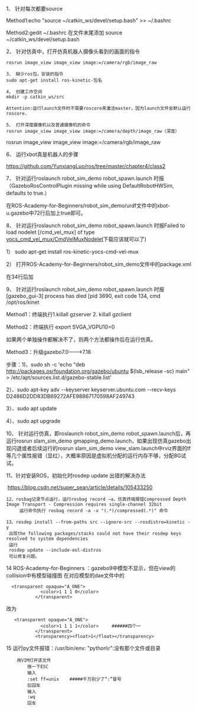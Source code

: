  

1、 针对每次都要source

Method1:echo "source ~/catkin_ws/devel/setup.bash" >> ~/.bashrc

Method2:gedit ~/.bashrc  在文件末尾添加 source ~/catkin_ws/devel/setup.bash

 

2、 针对仿真中，打开仿真机器人摄像头看到的画面的指令

```
rosrun image_view image_view image:=/camera/rgb/image_raw
 
3、 缺少ros包，安装的指令
sudo apt-get install ros-kinetic-包名
 
4、 创建工作空间
mkdir -p catkin_ws/src 
 
Attention:运行launch文件时不需要roscore来激活master，因为launch文件会默认运行roscore.
 
5、 打开深度摄像机以及普通摄像机的命令
rosrun image_view image_view image:=/camera/depth/image_raw（深度）
```

rosrun image_view image_view image:=/camera/rgb/image_raw

 

6、 运行xbot真是机器人的步骤

https://github.com/YunxiangLuo/ros/tree/master/chapter4/class2

 

7、 针对运行roslaunch robot_sim_demo robot_spawn.launch 时报（GazeboRosControlPlugin missing <legacyModeNS> while using DefaultRobotHWSim, defaults to true.）

在ROS-Academy-for-Beginners/robot_sim_demo/urdf文件中的xbot-u.gazebo中72行后加上<legacyModeNS>true</legacyModeNS>即可。

 

8、 针对运行roslaunch robot_sim_demo robot_spawn.launch 时报Failed to load nodelet [/cmd_vel_mux] of type [yocs_cmd_vel_mux/CmdVelMuxNodelet](类似这种load什么失败的一般就是没有下载，按照下1)下载应该就可以了)

1） sudo apt-get install ros-kinetic-yocs-cmd-vel-mux

2） 打开ROS-Academy-for-Beginners/robot_sim_demo文件中的package.xml

在34行后加<nodelet plugin="${prefix}/nodelets.xml"/>

 

9、 针对运行roslaunch robot_sim_demo robot_spawn.launch 时报[gazebo_gui-3] process has died [pid 3690, exit code 134, cmd /opt/ros/kinet

Method1：终端执行1.killall gzserver 2.  killall gzclient 

Method2：终端执行 export SVGA_VGPU10=0

如果两个单独操作都解决不了，则两个方法都操作后在运行仿真。

Method3：升级gazebo7.0--->7.16

步骤：1)、sudo sh -c 'echo "deb http://packages.osrfoundation.org/gazebo/ubuntu $(lsb_release -sc) main" > /etc/apt/sources.list.d/gazebo-stable.list'

2）、sudo apt-key adv --keyserver keyserver.ubuntu.com --recv-keys D2486D2DD83DB69272AFE98867170598AF249743

3）、sudo apt update

4）、sudo apt upgrade

 

10、      针对运行仿真，即roslaunch robot_sim_demo robot_spawn.launch后，再运行rosrun slam_sim_demo gmapping_demo.launch，如果出现仿真gazebo出现闪退或者后续运行的rosrun slam_sim_demo view_slam.launch中rviz界面的tf等几个属性报错（显红），大概率原因是虚拟机分配的运行内存不够，分配8G试试。

 

11、针对安装ROS，初始化时rosdep update 出错的解决办法

​    https://blog.csdn.net/super_sean/article/details/105433250

 

```
12、rosbag记录节点运行，运行rosbag record –a，仿真终端报错Compressed Depth Image Transport - Compression requires single-channel 32bit
     运行命令执行 rosbag record -a -x "(.*)/compressed(.*)" 命令
```

 
```
13、rosdep install --from-paths src --ignore-src --rosdistro=kinetic -y
 出现the following packages/stacks could not have their rosdep keys resolved to system dependencies
 运行
 rosdep update --include-eol-distros
 可以修复问题。
```
 
 14  ROS-Academy-for-Beginners ：gazebo9中模型不显示，但在view的collision中有模型碰撞图
       在对应模型的dae文件中的
 ```
   <transparent opaque="A_ONE">
              <color>1 1 1 0</color>
            </transparent>
 ```
 改为
 ```
    <transparent opaque="A_ONE">
              <color>1 1 1 1</color>     ######四个一
            </transparent>
            <transparency><float>1</float></transparency>
 ```
 
 15  运行py文件报错：/usr/bin/env: "python\r":没有那个文件或目录
 ```
     用VIM打开该文件
         按一下ESC
         输入
         :set ff=unix    #####千万别少了“:”冒号
         后回车
         输入
         :wq
         回车
```
 
 
